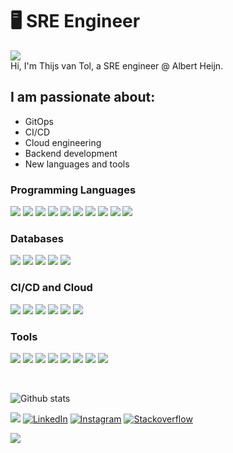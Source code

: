 # 🖥 SRE Engineer
![](https://komarev.com/ghpvc/?username=thijsvtol)  
Hi, I'm Thijs van Tol, a SRE engineer @ Albert Heijn.

## I am passionate about:

- GitOps
- CI/CD
- Cloud engineering
- Backend development
- New languages and tools

### Programming Languages
<img src="https://img.shields.io/badge/GoLang-00ADD8?style=for-the-badge&logo=go&logoColor=white" /> <img src="https://img.shields.io/badge/Kotlin-7F52FF?style=for-the-badge&logo=kotlin&logoColor=white" /> <img src="https://img.shields.io/badge/Java-007396?style=for-the-badge&logo=java&logoColor=white" /> <img src="https://img.shields.io/badge/C sharp-239120?style=for-the-badge&logo=csharp&logoColor=white" /> <img src="https://img.shields.io/badge/TypeScript-3178C6?style=for-the-badge&logo=typescript&logoColor=white" /> <img src="https://img.shields.io/badge/JavaScript-F7DF1E?style=for-the-badge&logo=javascript&logoColor=white" /> <img src="https://img.shields.io/badge/Groovy-4298B8?style=for-the-badge&logo=apachegroovy&logoColor=white" /> <img src="https://img.shields.io/badge/Python-3776AB?style=for-the-badge&logo=python&logoColor=white" /> <img src="https://img.shields.io/badge/Elixir-4B275F?style=for-the-badge&logo=elixir&logoColor=white" /> <img src="https://img.shields.io/badge/PHP-777BB4?style=for-the-badge&logo=php&logoColor=white" />

<!-- ### Frameworks -->

### Databases
<img src="https://img.shields.io/badge/MongoDB-47A248?style=for-the-badge&logo=mongodb&logoColor=white" /> <img src="https://img.shields.io/badge/Postgres-0078D4?style=for-the-badge&logo=postgresql&logoColor=white" /> <img src="https://img.shields.io/badge/MySQL-4479A1?style=for-the-badge&logo=mysql&logoColor=white" /> <img src="https://img.shields.io/badge/Oracle-F80000?style=for-the-badge&logo=oracle&logoColor=white" /> <img src="https://img.shields.io/badge/Redis-DC382D?style=for-the-badge&logo=redis&logoColor=white" />

### CI/CD and Cloud
<img src="https://img.shields.io/badge/Github Actions-2088FF?style=for-the-badge&logo=githubactions&logoColor=white" /> <img src="https://img.shields.io/badge/Azure-0078D4?style=for-the-badge&logo=microsoftazure&logoColor=white" /> <img src="https://img.shields.io/badge/ArgoCD-EF7B4D?style=for-the-badge&logo=argo&logoColor=white" /> <img src="https://img.shields.io/badge/Jenkins-D24939?style=for-the-badge&logo=jenkins&logoColor=white" /> <img src="https://img.shields.io/badge/Docker-2496ED?style=for-the-badge&logo=docker&logoColor=white" /> <img src="https://img.shields.io/badge/Kubernetes-326CE5?style=for-the-badge&logo=kubernetes&logoColor=white" />

### Tools
<img src="https://img.shields.io/badge/Prometheus-E6522C?style=for-the-badge&logo=prometheus&logoColor=white" /> <img src="https://img.shields.io/badge/Elastic-005571?style=for-the-badge&logo=elastic&logoColor=white" /> <img src="https://img.shields.io/badge/Grafana-F46800?style=for-the-badge&logo=grafana&logoColor=white" /> <img src="https://img.shields.io/badge/Atlassian Tools-0052CC?style=for-the-badge&logo=atlassian&logoColor=white" /> <img src="https://img.shields.io/badge/k8s Lens-326CE5?style=for-the-badge&logo=googlelens&logoColor=white" /> <img src="https://img.shields.io/badge/Visual Studio Code-007ACC?style=for-the-badge&logo=visualstudiocode&logoColor=white" /> <img src="https://img.shields.io/badge/Jetbrains-000000?style=for-the-badge&logo=jetbrains&logoColor=white" /> <img src="https://img.shields.io/badge/Android studio-3DDC84?style=for-the-badge&logo=androidstudio&logoColor=white" />

</br>

![Github stats](https://github-readme-stats.vercel.app/api?username=thijsvtol&show_icons=true&count_private=true)  
  
<a href="https://github.com/thijsvtol/thijsvtol/raw/master/CV_Thijs_van_Tol.pdf" target="_blank"><img src="https://img.shields.io/badge/🔽_My_CV-002366?&style=flat-square"/></a> 
<a href="https://www.linkedin.com/in/thijsvantol/" target="_blank"><img src="https://img.shields.io/badge/LinkedIn-%230077B5.svg?&style=flat-square&logo=linkedin&logoColor=white" alt="LinkedIn"></a> 
<a href="https://www.instagram.com/thijsvtol/" target="_blank"><img src="https://img.shields.io/badge/Instagram-%23E4405F.svg?&style=flat-square&logo=instagram&logoColor=white" alt="Instagram"></a> 
<a href="https://www.stackoverflow.com/users/10330378/thijs-van-tol" target="_blank"><img src="https://img.shields.io/badge/Stackoverflow-F48024.svg?&style=flat-square&logo=stackoverflow&logoColor=white" alt="Stackoverflow"></a> 

![](https://hit.yhype.me/github/profile?user_id=43065692)
